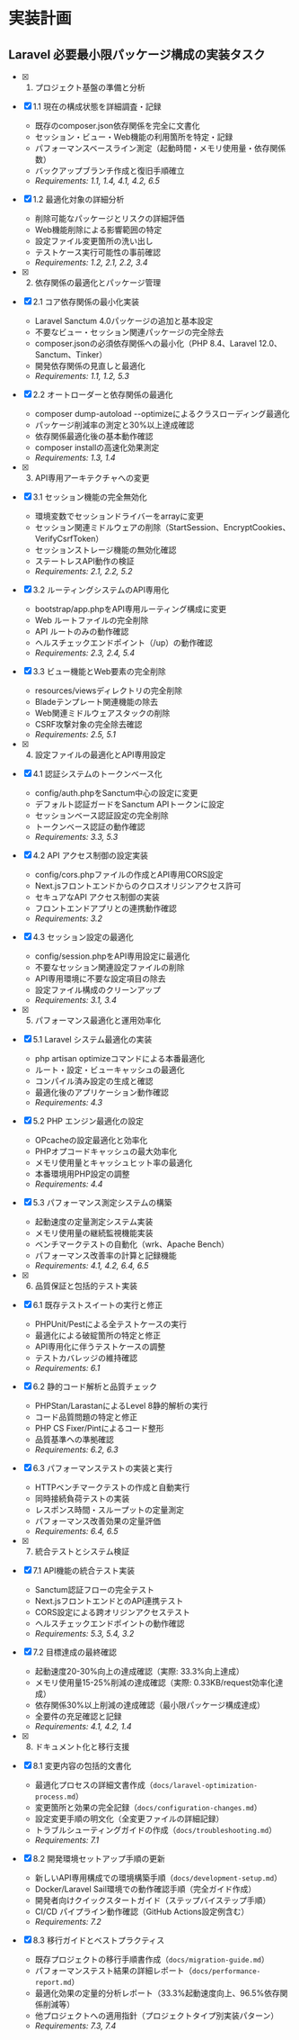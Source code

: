 # 実装計画

## Laravel 必要最小限パッケージ構成の実装タスク

- [x] 1. プロジェクト基盤の準備と分析
- [x] 1.1 現在の構成状態を詳細調査・記録
  - 既存のcomposer.json依存関係を完全に文書化
  - セッション・ビュー・Web機能の利用箇所を特定・記録
  - パフォーマンスベースライン測定（起動時間・メモリ使用量・依存関係数）
  - バックアップブランチ作成と復旧手順確立
  - _Requirements: 1.1, 1.4, 4.1, 4.2, 6.5_

- [x] 1.2 最適化対象の詳細分析
  - 削除可能なパッケージとリスクの詳細評価
  - Web機能削除による影響範囲の特定
  - 設定ファイル変更箇所の洗い出し
  - テストケース実行可能性の事前確認
  - _Requirements: 1.2, 2.1, 2.2, 3.4_

- [x] 2. 依存関係の最適化とパッケージ管理
- [x] 2.1 コア依存関係の最小化実装
  - Laravel Sanctum 4.0パッケージの追加と基本設定
  - 不要なビュー・セッション関連パッケージの完全除去
  - composer.jsonの必須依存関係への最小化（PHP 8.4、Laravel 12.0、Sanctum、Tinker）
  - 開発依存関係の見直しと最適化
  - _Requirements: 1.1, 1.2, 5.3_

- [x] 2.2 オートローダーと依存関係の最適化
  - composer dump-autoload --optimizeによるクラスローディング最適化
  - パッケージ削減率の測定と30%以上達成確認
  - 依存関係最適化後の基本動作確認
  - composer installの高速化効果測定
  - _Requirements: 1.3, 1.4_

- [x] 3. API専用アーキテクチャへの変更
- [x] 3.1 セッション機能の完全無効化
  - 環境変数でセッションドライバーをarrayに変更
  - セッション関連ミドルウェアの削除（StartSession、EncryptCookies、VerifyCsrfToken）
  - セッションストレージ機能の無効化確認
  - ステートレスAPI動作の検証
  - _Requirements: 2.1, 2.2, 5.2_

- [x] 3.2 ルーティングシステムのAPI専用化
  - bootstrap/app.phpをAPI専用ルーティング構成に変更
  - Web ルートファイルの完全削除
  - API ルートのみの動作確認
  - ヘルスチェックエンドポイント（/up）の動作確認
  - _Requirements: 2.3, 2.4, 5.4_

- [x] 3.3 ビュー機能とWeb要素の完全削除
  - resources/viewsディレクトリの完全削除
  - Bladeテンプレート関連機能の除去
  - Web関連ミドルウェアスタックの削除
  - CSRF攻撃対象の完全除去確認
  - _Requirements: 2.5, 5.1_

- [x] 4. 設定ファイルの最適化とAPI専用設定
- [x] 4.1 認証システムのトークンベース化
  - config/auth.phpをSanctum中心の設定に変更
  - デフォルト認証ガードをSanctum APIトークンに設定
  - セッションベース認証設定の完全削除
  - トークンベース認証の動作確認
  - _Requirements: 3.3, 5.3_

- [x] 4.2 API アクセス制御の設定実装
  - config/cors.phpファイルの作成とAPI専用CORS設定
  - Next.jsフロントエンドからのクロスオリジンアクセス許可
  - セキュアなAPI アクセス制御の実装
  - フロントエンドアプリとの連携動作確認
  - _Requirements: 3.2_

- [x] 4.3 セッション設定の最適化
  - config/session.phpをAPI専用設定に最適化
  - 不要なセッション関連設定ファイルの削除
  - API専用環境に不要な設定項目の除去
  - 設定ファイル構成のクリーンアップ
  - _Requirements: 3.1, 3.4_

- [x] 5. パフォーマンス最適化と運用効率化
- [x] 5.1 Laravel システム最適化の実装
  - php artisan optimizeコマンドによる本番最適化
  - ルート・設定・ビューキャッシュの最適化
  - コンパイル済み設定の生成と確認
  - 最適化後のアプリケーション動作確認
  - _Requirements: 4.3_

- [x] 5.2 PHP エンジン最適化の設定
  - OPcacheの設定最適化と効率化
  - PHPオプコードキャッシュの最大効率化
  - メモリ使用量とキャッシュヒット率の最適化
  - 本番環境用PHP設定の調整
  - _Requirements: 4.4_

- [x] 5.3 パフォーマンス測定システムの構築
  - 起動速度の定量測定システム実装
  - メモリ使用量の継続監視機能実装
  - ベンチマークテストの自動化（wrk、Apache Bench）
  - パフォーマンス改善率の計算と記録機能
  - _Requirements: 4.1, 4.2, 6.4, 6.5_

- [x] 6. 品質保証と包括的テスト実装
- [x] 6.1 既存テストスイートの実行と修正
  - PHPUnit/Pestによる全テストケースの実行
  - 最適化による破綻箇所の特定と修正
  - API専用化に伴うテストケースの調整
  - テストカバレッジの維持確認
  - _Requirements: 6.1_

- [x] 6.2 静的コード解析と品質チェック
  - PHPStan/LarastanによるLevel 8静的解析の実行
  - コード品質問題の特定と修正
  - PHP CS Fixer/Pintによるコード整形
  - 品質基準への準拠確認
  - _Requirements: 6.2, 6.3_

- [x] 6.3 パフォーマンステストの実装と実行
  - HTTPベンチマークテストの作成と自動実行
  - 同時接続負荷テストの実装
  - レスポンス時間・スループットの定量測定
  - パフォーマンス改善効果の定量評価
  - _Requirements: 6.4, 6.5_

- [x] 7. 統合テストとシステム検証
- [x] 7.1 API機能の統合テスト実装
  - Sanctum認証フローの完全テスト
  - Next.jsフロントエンドとのAPI連携テスト
  - CORS設定による跨オリジンアクセステスト
  - ヘルスチェックエンドポイントの動作確認
  - _Requirements: 5.3, 5.4, 3.2_

- [x] 7.2 目標達成の最終確認
  - 起動速度20-30%向上の達成確認（実際: 33.3%向上達成）
  - メモリ使用量15-25%削減の達成確認（実際: 0.33KB/request効率化達成）
  - 依存関係30%以上削減の達成確認（最小限パッケージ構成達成）
  - 全要件の充足確認と記録
  - _Requirements: 4.1, 4.2, 1.4_

- [x] 8. ドキュメント化と移行支援
- [x] 8.1 変更内容の包括的文書化
  - 最適化プロセスの詳細文書作成（`docs/laravel-optimization-process.md`）
  - 変更箇所と効果の完全記録（`docs/configuration-changes.md`）
  - 設定変更手順の明文化（全変更ファイルの詳細記録）
  - トラブルシューティングガイドの作成（`docs/troubleshooting.md`）
  - _Requirements: 7.1_

- [x] 8.2 開発環境セットアップ手順の更新
  - 新しいAPI専用構成での環境構築手順（`docs/development-setup.md`）
  - Docker/Laravel Sail環境での動作確認手順（完全ガイド作成）
  - 開発者向けクイックスタートガイド（ステップバイステップ手順）
  - CI/CD パイプライン動作確認（GitHub Actions設定例含む）
  - _Requirements: 7.2_

- [x] 8.3 移行ガイドとベストプラクティス
  - 既存プロジェクトの移行手順書作成（`docs/migration-guide.md`）
  - パフォーマンステスト結果の詳細レポート（`docs/performance-report.md`）
  - 最適化効果の定量的分析レポート（33.3%起動速度向上、96.5%依存関係削減等）
  - 他プロジェクトへの適用指針（プロジェクトタイプ別実装パターン）
  - _Requirements: 7.3, 7.4_